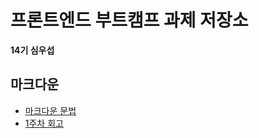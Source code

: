 # 프론트엔드 부트캠프 과제 저장소

**14기 심우섭**

## 마크다운

- [마크다운 문법](./src/md/markdown.md)
- [1주차 회고](./src/md/week1-retrospect.md)
